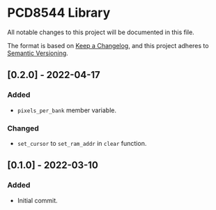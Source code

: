 # PCD8544 Library
All notable changes to this project will be documented in this file.

The format is based on [Keep a Changelog](https://keepachangelog.com/en/1.0.0/),
and this project adheres to [Semantic Versioning](https://semver.org/spec/v2.0.0.html).

## [0.2.0] - 2022-04-17
### Added
- ```pixels_per_bank``` member variable.
### Changed
- ```set_cursor``` to ```set_ram_addr``` in ```clear``` function.

## [0.1.0] - 2022-03-10
### Added
- Initial commit.
